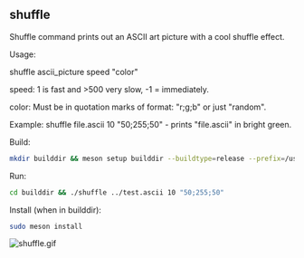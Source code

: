 ## shuffle
Shuffle command prints out an ASCII art picture with a cool shuffle effect.

Usage:

shuffle ascii_picture speed "color"

speed: 1 is fast and >500 very slow, -1 = immediately.

color: Must be in quotation marks of format: "r;g;b" or just "random".

Example: shuffle file.ascii 10 "50;255;50" - prints "file.ascii" in bright green.

Build:
```bash
mkdir builddir && meson setup builddir --buildtype=release --prefix=/usr/bin && meson compile -C builddir
```

Run:
```bash
cd builddir && ./shuffle ../test.ascii 10 "50;255;50"
```

Install (when in builddir):
```bash
sudo meson install
```
<img src="shuffle.gif" alt="shuffle.gif"></img>
